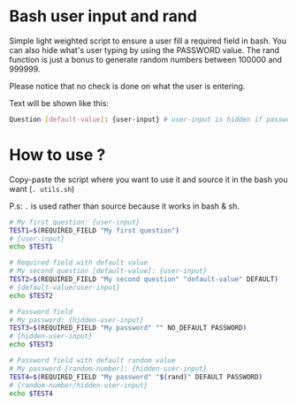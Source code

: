 # Bash user input and rand

Simple light weighted script to ensure a user fill a required field in bash.
You can also hide what's user typing by using the PASSWORD value.
The rand function is just a bonus to generate random numbers between 100000 and 999999.

Please notice that no check is done on what the user is entering.

Text will be shown like this:
```bash
Question [default-value]: {user-input} # user-input is hidden if password arg is set.
```

# How to use ?
Copy-paste the script where you want to use it and source it in the bash you want (```. utils.sh```)

P.s: ```.``` is used rather than source because it works in bash & sh.

```bash
# My first question: {user-input}
TEST1=$(REQUIRED_FIELD "My first question")
# {user-input}
echo $TEST1

# Required field with default value
# My second question [default-value]: {user-input}
TEST2=$(REQUIRED_FIELD "My second question" "default-value" DEFAULT)
# {default-value/user-input}
echo $TEST2

# Password field
# My password: {hidden-user-input}
TEST3=$(REQUIRED_FIELD "My password" "" NO_DEFAULT PASSWORD)
# {hidden-user-input}
echo $TEST3

# Password field with default random value
# My password [random-number]: {hidden-user-input}
TEST4=$(REQUIRED_FIELD "My password" "$(rand)" DEFAULT PASSWORD)
# {random-number/hidden-user-input}
echo $TEST4

```


